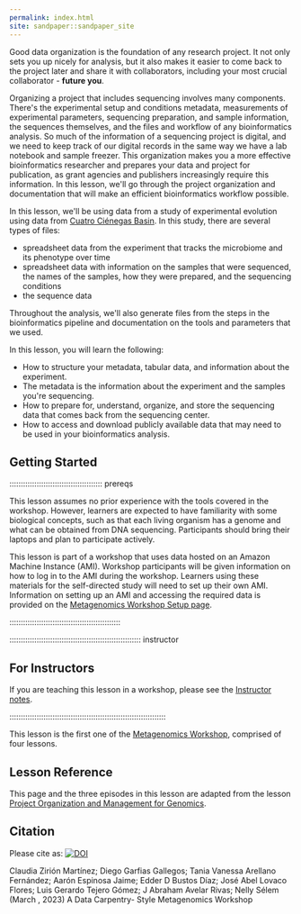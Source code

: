 ```yaml
---
permalink: index.html
site: sandpaper::sandpaper_site
---
```


Good data organization is the foundation of any research project. It not only sets you up nicely for analysis, 
but it also makes it easier to come back to the project later and share it with collaborators, including
your most crucial collaborator - **future you**.  
  
  
Organizing a project that includes sequencing involves many components. There's the experimental setup 
and conditions metadata, measurements of experimental parameters, sequencing preparation, and sample 
information, the sequences themselves, and the files and workflow of any bioinformatics analysis. 
So much of the information of a sequencing project is digital, and we need to keep track of our 
digital records in the same way we have a lab notebook and sample freezer. This organization makes you a more effective bioinformatics researcher and prepares 
your data and project for publication, as grant agencies and publishers increasingly require this information. In this lesson, we'll go 
through the project organization and documentation that will make an efficient bioinformatics workflow 
possible.
  
    
In this lesson, we'll be using data from a study of experimental evolution using data from [Cuatro Ciénegas Basin](https://elifesciences.org/articles/49816). In this study, there are several types of files:
  
- spreadsheet data from the experiment that tracks the microbiome and its phenotype over time
- spreadsheet data with information on the samples that were sequenced, the names of the samples, 
  how they were prepared, and the sequencing conditions
- the sequence data

Throughout the analysis, we'll also generate files from the steps in the bioinformatics pipeline 
and documentation on the tools and parameters that we used.

In this lesson, you will learn the following:

- How to structure your metadata, tabular data, and information about the experiment. 
- The metadata is the information about the experiment and the samples you're sequencing.
- How to prepare for, understand, organize, and store the sequencing data that comes back from the sequencing center.
- How to access and download publicly available data that may need to be used in your bioinformatics analysis.

## Getting Started

::::::::::::::::::::::::::::::::::::::::: prereqs

This lesson assumes no prior experience with the tools covered in the workshop. 
However, learners are expected to have familiarity with some biological concepts,
such as that each living organism has a genome and what can be obtained from DNA sequencing.
Participants should bring their laptops and plan to participate actively. 

This lesson is part of a workshop that uses data hosted on an Amazon Machine Instance (AMI). Workshop participants will be given 
information on how
to log in to the AMI during the workshop. Learners using these materials for the self-directed study will need to set up their own
AMI. Information on setting up an AMI and accessing the required data is provided on the [Metagenomics Workshop Setup page](https://carpentries-lab.github.io/metagenomics-workshop/setup.html).

:::::::::::::::::::::::::::::::::::::::::::::::::

:::::::::::::::::::::::::::::::::::::::::::::::::::::::::: instructor

## For Instructors
If you are teaching this lesson in a workshop, please see the
[Instructor notes](https://carpentries-lab.github.io/metagenomics-workshop/guide/index.html).

:::::::::::::::::::::::::::::::::::::::::::::::::::::::::::::::::::::

This lesson is the first one of the [Metagenomics Workshop](https://carpentries-lab.github.io/metagenomics-workshop/), comprised of four lessons. 

## Lesson Reference
This page and the three episodes in this lesson are adapted from the lesson [Project Organization and Management for Genomics](https://datacarpentry.org/organization-genomics/).

## Citation

Please cite as:
[![DOI](https://jose.theoj.org/papers/10.21105/jose.00209/status.svg)](https://doi.org/10.21105/jose.00209)

Claudia Zirión Martínez; Diego Garfias Gallegos; Tania Vanessa Arellano Fernández; Aarón Espinosa Jaime; Edder D Bustos Díaz; José Abel Lovaco Flores; Luis Gerardo Tejero Gómez; J Abraham Avelar Rivas; Nelly Sélem (March , 2023) A Data Carpentry- Style Metagenomics Workshop


